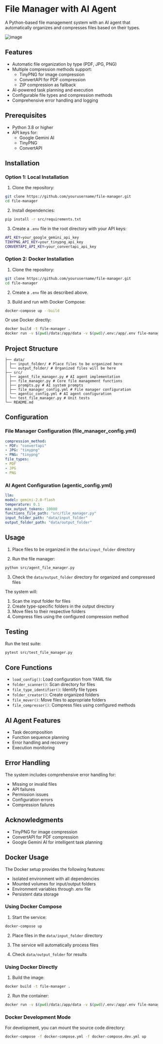 # File Manager with AI Agent

A Python-based file management system with an AI agent that automatically organizes and compresses files based on their types.


![image](https://github.com/user-attachments/assets/33d2e3a6-2b8f-4df7-a3a0-dc0da0460456)


## Features

- Automatic file organization by type (PDF, JPG, PNG)
- Multiple compression methods support:
  - TinyPNG for image compression
  - ConvertAPI for PDF compression
  - ZIP compression as fallback
- AI-powered task planning and execution
- Configurable file types and compression methods
- Comprehensive error handling and logging

## Prerequisites

- Python 3.8 or higher
- API keys for:
  - Google Gemini AI
  - TinyPNG
  - ConvertAPI

## Installation

### Option 1: Local Installation

1. Clone the repository:
```bash
git clone https://github.com/yourusername/file-manager.git
cd file-manager
```

2. Install dependencies:
```bash
pip install -r src/requirements.txt
```

3. Create a `.env` file in the root directory with your API keys:
```bash
API_KEY=your_google_gemini_api_key
TINYPNG_API_KEY=your_tinypng_api_key
CONVERTAPI_API_KEY=your_convertapi_api_key
```

### Option 2: Docker Installation

1. Clone the repository:
```bash
git clone https://github.com/yourusername/file-manager.git
cd file-manager
```

2. Create a `.env` file as described above.

3. Build and run with Docker Compose:
```bash
docker-compose up --build
```

Or use Docker directly:
```bash
docker build -t file-manager .
docker run -v $(pwd)/data:/app/data -v $(pwd)/.env:/app/.env file-manager
```

## Project Structure
```
├── data/
│ ├── input_folder/ # Place files to be organized here
│ └── output_folder/ # Organized files will be here
├── src/
│ ├── agent_file_manager.py # AI agent implementation
│ ├── file_manager.py # Core file management functions
│ ├── prompts.py # AI system prompts
│ ├── file_manager_config.yml # File manager configuration
│ └── agentic_config.yml # AI agent configuration
│ └── test_file_manager.py # Unit tests
└── README.md
```

## Configuration

### File Manager Configuration (file_manager_config.yml)

```yaml
compression_method:
- PDF: "convertapi"
- JPG: "tinypng"
- PNG: "tinypng"
file_types:
- PDF
- JPG
- PNG
```

### AI Agent Configuration (agentic_config.yml)
```yaml
llm:
model: gemini-2.0-flash
temperature: 0.1
max_output_tokens: 10000
functions_file_path: "src/file_manager.py"
input_folder_path: "data/input_folder"
output_folder_path: "data/output_folder"
```

## Usage

1. Place files to be organized in the `data/input_folder` directory

2. Run the file manager:
```bash
python src/agent_file_manager.py
```

3. Check the `data/output_folder` directory for organized and compressed files

The system will:
1. Scan the input folder for files
2. Create type-specific folders in the output directory
3. Move files to their respective folders
4. Compress files using the configured compression method

## Testing

Run the test suite:

```bash
pytest src/test_file_manager.py
```

## Core Functions

- `load_config()`: Load configuration from YAML file
- `folder_scanner()`: Scan directory for files
- `file_type_identifier()`: Identify file types
- `folder_creator()`: Create organized folders
- `file_mover()`: Move files to appropriate folders
- `file_compressor()`: Compress files using configured methods

## AI Agent Features

- Task decomposition
- Function sequence planning
- Error handling and recovery
- Execution monitoring

## Error Handling

The system includes comprehensive error handling for:
- Missing or invalid files
- API failures
- Permission issues
- Configuration errors
- Compression failures

## Acknowledgments

- TinyPNG for image compression
- ConvertAPI for PDF compression
- Google Gemini AI for intelligent task planning

## Docker Usage

The Docker setup provides the following features:
- Isolated environment with all dependencies
- Mounted volumes for input/output folders
- Environment variables through .env file
- Persistent data storage

### Using Docker Compose

1. Start the service:
```bash
docker-compose up
```

2. Place files in the `data/input_folder` directory

3. The service will automatically process files

4. Check `data/output_folder` for results

### Using Docker Directly

1. Build the image:
```bash
docker build -t file-manager .
```

2. Run the container:
```bash
docker run -v $(pwd)/data:/app/data -v $(pwd)/.env:/app/.env file-manager
```

### Docker Development Mode

For development, you can mount the source code directory:
```bash
docker-compose -f docker-compose.yml -f docker-compose.dev.yml up
```

